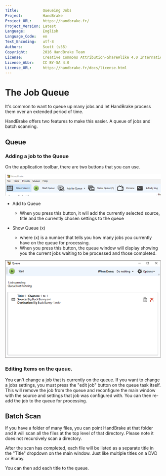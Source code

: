 ```yaml
---
Title:           Queueing Jobs
Project:         HandBrake
Project_URL:     https://handbrake.fr/
Project_Version: Latest
Language:        English
Language_Code:   en
Text_Encoding:   utf-8
Authors:         Scott (s55)
Copyright:       2016 HandBrake Team
License:         Creative Commons Attribution-ShareAlike 4.0 International
License_Abbr:    CC BY-SA 4.0
License_URL:     https://handbrake.fr/docs/license.html
---
```


The Job Queue
=============================

It's common to want to queue up many jobs and let HandBrake process them over an extended period of time.

HandBrake offers two features to make this easier.  A queue of jobs and batch scanning.

## Queue

### Adding a job to the Queue

On the application toolbar, there are two buttons that you can use.

![HandBrake app toolbar](../images/add-to-queue.png "HandBrake Toolbar")

- Add to Queue
  - When you press this button, it will add the currently selected source, title and the currently chosen settings to the queue

- Show Queue (x)
  - where (x) is a number that tells you how many jobs you currently have on the queue for processing.
  - When you press this button, the queue window will display showing you the current jobs waiting to be processed and those completed.

![HandBrake queue window](../images/queue.png "HandBrake Queue Window")

### Editing Items on the queue.

You can't change a job that is currently on the queue. If you want to change a jobs settings, you must press the "edit job" button on the queue task itself.
This will remove the job from the queue and reconfigure the main window with the source and settings that job was configured with. 
You can then re-add the job to the queue for processing. 


## Batch Scan

If you have a folder of many files, you can point HandBrake at that folder and it will scan all the files at the top level of that directory. 
Please note it does not recursively scan a directory. 

After the scan has completed, each file will be listed as a separate title in the "Title" dropdown on the main window. Just like multiple titles on a DVD or Bluray. 

You can then add each title to the queue.





